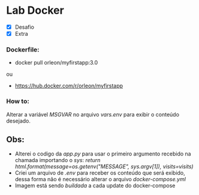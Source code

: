 # Lab Docker
- [x] Desafio
- [x] Extra

### Dockerfile:
* docker pull orleon/myfirstapp:3.0

ou
* https://hub.docker.com/r/orleon/myfirstapp


### How to: 
Alterar a variável *MSGVAR* no arquivo *vars.env* para exibir o conteúdo desejado.

## Obs:
* Alterei o codigo da *app.py* para usar o primeiro argumento recebido na chamada importando o *sys*: *return html.format(message=os.getenv("MESSAGE", sys.argv[1]), visits=visits)*
* Criei um arquivo de *.env* para receber os conteúdo que será exibido, dessa forma não é necessário alterar o arquivo *docker-compose.yml*
* Imagem está sendo *buildada* a cada update do docker-compose
